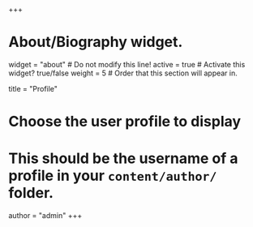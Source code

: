 +++
# About/Biography widget.
widget = "about"  # Do not modify this line!
active = true  # Activate this widget? true/false
weight = 5  # Order that this section will appear in.

title = "Profile"

# Choose the user profile to display
# This should be the username of a profile in your `content/author/` folder.
author = "admin"
+++
